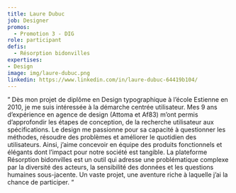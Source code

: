 ```yaml
---
title: Laure Dubuc
job: Designer
promos:
  - Promotion 3 - DIG
role: participant
defis:
  - Résorption bidonvilles
expertises:
- Design
image: img/laure-dubuc.png
linkedin: https://www.linkedin.com/in/laure-dubuc-64419b104/
---
```


” Dès mon projet de diplôme en Design typographique à l’école Estienne en 2010, je me suis intéressée à la démarche centrée utilisateur. Mes 9 ans d’expérience en agence de design (Attoma et Af83) m’ont permis d’approfondir les étapes de conception, de la recherche utilisateur aux spécifications. Le design me passionne pour sa capacité à questionner les méthodes, résoudre des problèmes et améliorer le quotidien des utilisateurs. Ainsi, j’aime concevoir en équipe des produits fonctionnels et élégants dont l’impact pour notre société est tangible. La plateforme Résorption bidonvilles est un outil qui adresse une problématique complexe par la diversité des acteurs, la sensibilité des données et les questions humaines sous-jacente. Un vaste projet, une aventure riche à laquelle j’ai la chance de participer. “
